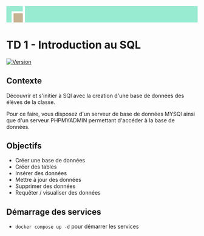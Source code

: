 ![separe](https://github.com/studoo-app/.github/blob/main/profile/studoo-banner-logo.png)
# TD 1 - Introduction au SQL
[![Version](https://img.shields.io/badge/Version-2024-blue)]()

## Contexte

Découvrir et s'initier à SQl avec la creation d'une base de données des élèves de la classe.

Pour ce faire, vous disposez d'un serveur de base de données MYSQl ainsi que d'un serveur PHPMYADMIN 
permettant d'accéder à la base de données.

## Objectifs

- Créer une base de données
- Créer des tables
- Insérer des données
- Mettre à jour des données
- Supprimer des données
- Requêter / visualiser des données

## Démarrage des services
- `docker compose up -d` pour démarrer les services